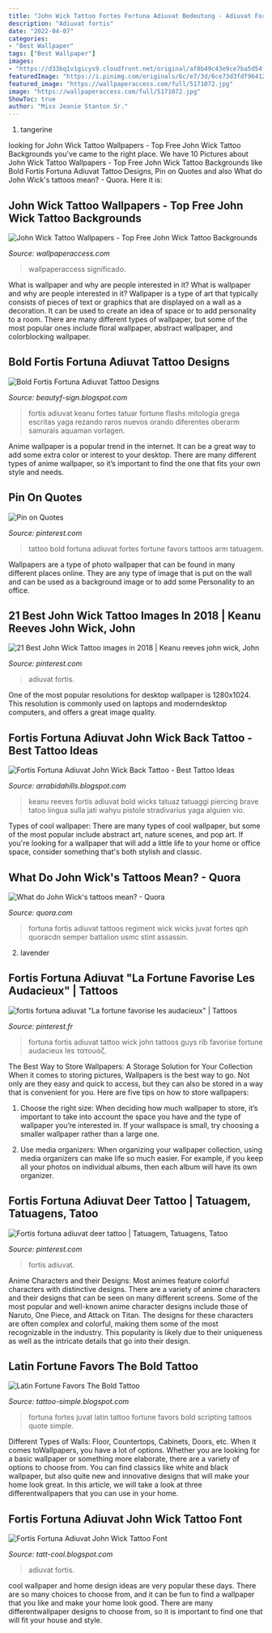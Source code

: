 ```yaml
---
title: "John Wick Tattoo Fortes Fortuna Adiuvat Bedeutung - Adiuvat Fortis"
description: "Adiuvat fortis"
date: "2022-04-07"
categories:
- "Best Wallpaper"
tags: ["Best Wallpaper"]
images:
- "https://d33bq1v1gicys9.cloudfront.net/original/af8b49c43e9ce7ba5d54fbb738d93253_Fortis_Fortuna_Adiuvat.face-preview.jpg"
featuredImage: "https://i.pinimg.com/originals/6c/e7/3d/6ce73d3fdf9641262c53ae5ef6f322dc.jpg"
featured_image: "https://wallpaperaccess.com/full/5171072.jpg"
image: "https://wallpaperaccess.com/full/5171072.jpg"
ShowToc: true
author: "Miss Jeanie Stanton Sr."
---
```



1. tangerine 

	

		
looking for John Wick Tattoo Wallpapers - Top Free John Wick Tattoo Backgrounds you've came to the right place. We have 10 Pictures about John Wick Tattoo Wallpapers - Top Free John Wick Tattoo Backgrounds like Bold Fortis Fortuna Adiuvat Tattoo Designs, Pin on Quotes and also What do John Wick&#039;s tattoos mean? - Quora. Here it is:
		
    
## John Wick Tattoo Wallpapers - Top Free John Wick Tattoo Backgrounds

<img loading=lazy src="https://wallpaperaccess.com/full/5171072.jpg" onerror="this.onerror=null;this.src='https://tse4.mm.bing.net/th?id=OIP.ckPMLX5ngG2lBCDEGbzw9AHaEK&amp;pid=15.1';" alt="John Wick Tattoo Wallpapers - Top Free John Wick Tattoo Backgrounds">

_Source: wallpaperaccess.com_

>wallpaperaccess significado. 

	

What is wallpaper and why are people interested in it?
What is wallpaper and why are people interested in it?
Wallpaper is a type of art that typically consists of pieces of text or graphics that are displayed on a wall as a decoration. It can be used to create an idea of space or to add personality to a room. There are many different types of wallpaper, but some of the most popular ones include floral wallpaper, abstract wallpaper, and colorblocking wallpaper.

    
## Bold Fortis Fortuna Adiuvat Tattoo Designs

<img loading=lazy src="https://i.pinimg.com/736x/d3/b6/15/d3b615137ffef493ee575744f06fd9fa.jpg" onerror="this.onerror=null;this.src='https://tse1.mm.bing.net/th?id=OIP.y1TgU-pDNPZzodSLqTFsrwHaHa&amp;pid=15.1';" alt="Bold Fortis Fortuna Adiuvat Tattoo Designs">

_Source: beautyf-sign.blogspot.com_

>fortis adiuvat keanu fortes tatuar fortune flashs mitologia grega escritas yaga rezando raros nuevos orando diferentes oberarm samurais aquaman vorlagen. 

	

Anime wallpaper is a popular trend in the internet. It can be a great way to add some extra color or interest to your desktop. There are many different types of anime wallpaper, so it’s important to find the one that fits your own style and needs.

    
## Pin On Quotes

<img loading=lazy src="https://i.pinimg.com/originals/0a/4a/81/0a4a81903b03ca6e7d2b326d9bdc2f50.png" onerror="this.onerror=null;this.src='https://tse1.mm.bing.net/th?id=OIP._V0UnduVp80AWs-WgSHfnQHaCm&amp;pid=15.1';" alt="Pin on Quotes">

_Source: pinterest.com_

>tattoo bold fortuna adiuvat fortes fortune favors tattoos arm tatuagem. 

	



Wallpapers are a type of photo wallpaper that can be found in many different places online. They are any type of image that is put on the wall and can be used as a background image or to add some Personality to an office.

    
## 21 Best John Wick Tattoo Images In 2018 | Keanu Reeves John Wick, John

<img loading=lazy src="https://i.pinimg.com/236x/12/67/09/126709be9f60be06c09040f5491b784e.jpg" onerror="this.onerror=null;this.src='https://tse3.mm.bing.net/th?id=OIP.a0v3B0thucWC8hKRYZW7fQAAAA&amp;pid=15.1';" alt="21 Best John Wick Tattoo images in 2018 | Keanu reeves john wick, John">

_Source: pinterest.com_

>adiuvat fortis. 

	

One of the most popular resolutions for desktop wallpaper is 1280x1024. This resolution is commonly used on laptops and moderndesktop computers, and offers a great image quality.

    
## Fortis Fortuna Adiuvat John Wick Back Tattoo - Best Tattoo Ideas

<img loading=lazy src="https://i.pinimg.com/474x/ab/71/61/ab7161ea7db7468c75219cb40985145e.jpg" onerror="this.onerror=null;this.src='https://tse3.mm.bing.net/th?id=OIP.FNlzUiSzFUwKn1SHcLCpJAAAAA&amp;pid=15.1';" alt="Fortis Fortuna Adiuvat John Wick Back Tattoo - Best Tattoo Ideas">

_Source: arrabidahills.blogspot.com_

>keanu reeves fortis adiuvat bold wicks tatuaz tatuaggi piercing brave tatoo lingua sulla jati wahyu pistole stradivarius yaga alguien vio. 

	

Types of cool wallpaper:
There are many types of cool wallpaper, but some of the most popular include abstract art, nature scenes, and pop art. If you're looking for a wallpaper that will add a little life to your home or office space, consider something that's both stylish and classic.

    
## What Do John Wick&#039;s Tattoos Mean? - Quora

<img loading=lazy src="https://qph.fs.quoracdn.net/main-qimg-ab4f12d59e43372e6501f4c496ea1b6f" onerror="this.onerror=null;this.src='https://tse3.mm.bing.net/th?id=OIP.q08S1Z5DNy5lAfTEluobbwHaHx&amp;pid=15.1';" alt="What do John Wick&#039;s tattoos mean? - Quora">

_Source: quora.com_

>fortuna fortis adiuvat tattoos regiment wick wicks juvat fortes qph quoracdn semper battalion usmc stint assassin. 

	

2. lavender 

    
## Fortis Fortuna Adiuvat &quot;La Fortune Favorise Les Audacieux&quot; | Tattoos

<img loading=lazy src="https://i.pinimg.com/originals/6c/e7/3d/6ce73d3fdf9641262c53ae5ef6f322dc.jpg" onerror="this.onerror=null;this.src='https://tse1.mm.bing.net/th?id=OIP.KS2ShuYs_zH49tBbhY_NuwHaHa&amp;pid=15.1';" alt="fortis fortuna adiuvat &quot;La fortune favorise les audacieux&quot; | Tattoos">

_Source: pinterest.fr_

>fortuna fortis adiuvat tattoo wick john tattoos guys rib favorise fortune audacieux les τατουάζ. 

	

The Best Way to Store Wallpapers: A Storage Solution for Your Collection
When it comes to storing pictures, Wallpapers is the best way to go. Not only are they easy and quick to access, but they can also be stored in a way that is convenient for you. Here are five tips on how to store wallpapers:
1) Choose the right size: When deciding how much wallpaper to store, it’s important to take into account the space you have and the type of wallpaper you’re interested in. If your wallspace is small, try choosing a smaller wallpaper rather than a large one.

2) Use media organizers: When organizing your wallpaper collection, using media organizers can make life so much easier. For example, if you keep all your photos on individual albums, then each album will have its own organizer.

    
## Fortis Fortuna Adiuvat Deer Tattoo | Tatuagem, Tatuagens, Tatoo

<img loading=lazy src="https://i.pinimg.com/736x/8b/37/df/8b37dfe56015e5e0c10e27955e34952f.jpg" onerror="this.onerror=null;this.src='https://tse2.mm.bing.net/th?id=OIP.1s4Q6_cPXsFc_V0r8Pv6wAHaJ4&amp;pid=15.1';" alt="Fortis fortuna adiuvat deer tattoo | Tatuagem, Tatuagens, Tatoo">

_Source: pinterest.com_

>fortis adiuvat. 

	

Anime Characters and their Designs: Most animes feature colorful characters with distinctive designs.
There are a variety of anime characters and their designs that can be seen on many different screens. Some of the most popular and well-known anime character designs include those of Naruto, One Piece, and Attack on Titan. The designs for these characters are often complex and colorful, making them some of the most recognizable in the industry. This popularity is likely due to their uniqueness as well as the intricate details that go into their design.

    
## Latin Fortune Favors The Bold Tattoo

<img loading=lazy src="https://i.pinimg.com/originals/db/00/51/db005123173040a4b700a5aba260a4e2.jpg" onerror="this.onerror=null;this.src='https://tse1.mm.bing.net/th?id=OIP.c_VStC7bEZRMZw2OqKzXvgHaDM&amp;pid=15.1';" alt="Latin Fortune Favors The Bold Tattoo">

_Source: tattoo-simple.blogspot.com_

>fortuna fortes juvat latin tattoo fortune favors bold scripting tattoos quote simple. 

	

Different Types of Walls: Floor, Countertops, Cabinets, Doors, etc.
When it comes toWallpapers, you have a lot of options. Whether you are looking for a basic wallpaper or something more elaborate, there are a variety of options to choose from. You can find classics like white and black wallpaper, but also quite new and innovative designs that will make your home look great. In this article, we will take a look at three differentwallpapers that you can use in your home.

    
## Fortis Fortuna Adiuvat John Wick Tattoo Font

<img loading=lazy src="https://d33bq1v1gicys9.cloudfront.net/original/af8b49c43e9ce7ba5d54fbb738d93253_Fortis_Fortuna_Adiuvat.face-preview.jpg" onerror="this.onerror=null;this.src='https://tse4.mm.bing.net/th?id=OIP.LT9cx9cPqp9lvWtaEQTe-QHaHa&amp;pid=15.1';" alt="Fortis Fortuna Adiuvat John Wick Tattoo Font">

_Source: tatt-cool.blogspot.com_

>adiuvat fortis. 

	

cool wallpaper and home design ideas are very popular these days. There are so many choices to choose from, and it can be fun to find a wallpaper that you like and make your home look good. There are many differentwallpaper designs to choose from, so it is important to find one that will fit your house and style.

